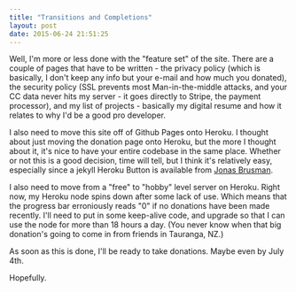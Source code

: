 ```yaml
---
title: "Transitions and Completions"
layout: post
date: 2015-06-24 21:51:25
---
```



Well, I'm more or less done with the "feature set" of the site.  There are a couple of pages that have to be written - the privacy policy (which is basically, I don't keep any info but your e-mail and how much you donated), the security policy (SSL prevents most Man-in-the-middle attacks, and your CC data never hits my server - it goes directly to Stripe, the payment processor), and my list of projects - basically my digital resume and how it relates to why I'd be a good pro developer. <!-- break -->

I also need to move this site off of Github Pages onto Heroku.  I thought about just moving the donation page onto Heroku, but the more I thought about it, it's nice to have your entire codebase in the same place.  Whether or not this is a good decision, time will tell, but I think it's relatively easy, especially since a jekyll Heroku Button is available from [Jonas Brusman](http://jonas.brusman.se/2014/08/16/deploy-a-unicorn-powered-jekyll-site-to-heroku-with-a-single-button-click/). 

I also need to move from a "free" to "hobby" level server on Heroku. Right now, my Heroku node spins down after some lack of use. Which means that the progress bar erroniously reads "0" if no donations have been made recently.  I'll need to put in some keep-alive code, and upgrade so that I can use the node for more than 18 hours a day. (You never know when that big donation's going to come in from friends in Tauranga, NZ.)

As soon as this is done, I'll be ready to take donations.  Maybe even by July 4th. 

Hopefully. 